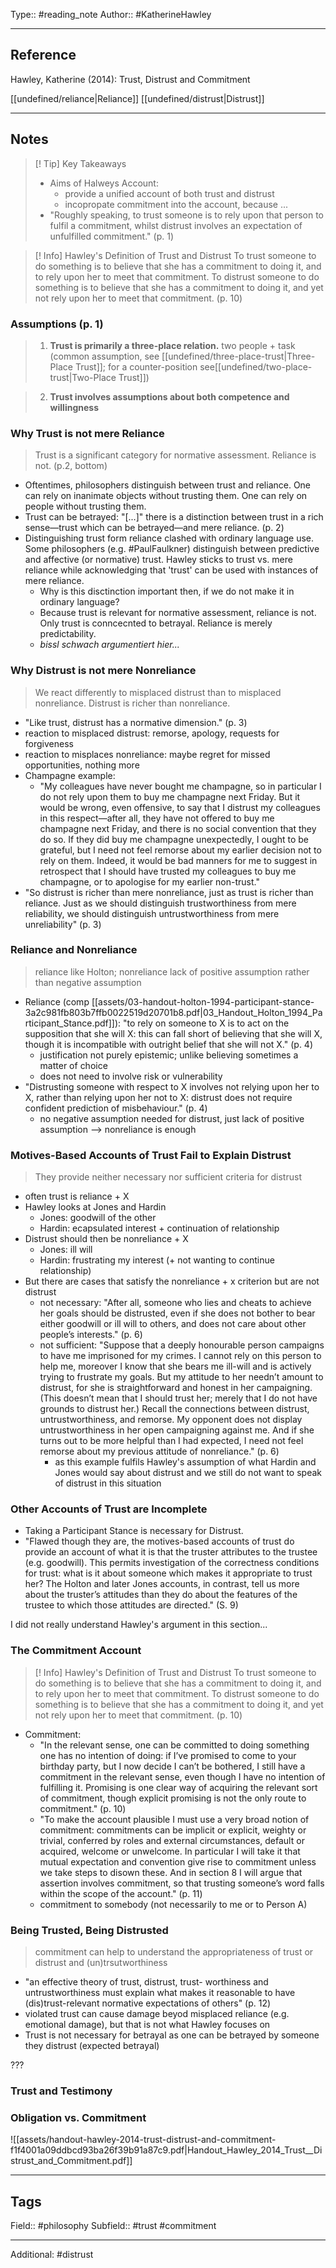 Type:: #reading_note
Author:: #KatherineHawley 
___
## Reference

Hawley, Katherine (2014): Trust, Distrust and Commitment

[[undefined/reliance|Reliance]]
[[undefined/distrust|Distrust]]

___
## Notes

>[! Tip] Key Takeaways
>- Aims of Halweys Account:
>	- provide a unified account of both trust and distrust
>	- incopropate commitment into the account, because ...
>- "Roughly speaking, to trust someone is to rely upon that person to fulfil a commitment, whilst distrust involves an expectation of unfulfilled commitment." (p. 1)


>[! Info] Hawley's Definition of Trust and Distrust 
>To trust someone to do something is to believe that she has a commitment to doing it, and to rely upon her to meet that commitment. To distrust someone to do something is to believe that she has a commitment to doing it, and yet not rely upon her to meet that commitment. (p. 10)

### Assumptions  (p. 1)


>1. **Trust is primarily a three-place relation.** two people + task
>   (common assumption, see [[undefined/three-place-trust|Three-Place Trust]];   for a counter-position see[[undefined/two-place-trust|Two-Place Trust]])

>2. **Trust involves assumptions about both competence and willingness**

### Why Trust is not mere Reliance

>Trust is a significant category for normative assessment. Reliance is not. (p.2, bottom)

- Oftentimes, philosophers distinguish between trust and reliance. One can rely on inanimate objects without trusting them. One can rely on people without trusting them. 
- Trust can be betrayed: "[...]" there is a distinction between trust in a rich sense—trust which can be betrayed—and mere reliance. (p. 2)
- Distinguishing trust form reliance clashed with ordinary language use. Some philosophers (e.g. #PaulFaulkner) distinguish between predictive and affective (or normative) trust. Hawley sticks to trust vs. mere reliance while acknowledging that 'trust' can be used with instances of mere reliance.
	- Why is this disctinction important then, if we do not make it in ordinary language?
	- Because trust is relevant for normative assessment, reliance is not. Only trust is conncecnted to betrayal. Reliance is merely predictability.
	- *bissl schwach argumentiert hier...*

### Why Distrust is not mere Nonreliance

> We react differently to misplaced distrust than to misplaced nonreliance. Distrust is richer than nonreliance.

- "Like trust, distrust has a normative dimension." (p. 3)
- reaction to misplaced distrust: remorse, apology, requests for forgiveness
- reaction to misplaces nonreliance: maybe regret for missed opportunities, nothing more
- Champagne example:
	- "My colleagues have never bought me champagne, so in particular I do not rely upon them to buy me champagne next Friday. But it would be wrong, even offensive, to say that I distrust my colleagues in this respect—after all, they have not offered to buy me champagne next Friday, and there is no social convention that they do so. If they did buy me champagne unexpectedly, I ought to be grateful, but I need not feel remorse about my earlier decision not to rely on them. Indeed, it would be bad manners for me to suggest in retrospect that I should have trusted my colleagues to buy me champagne, or to apologise for my earlier non-trust."
- "So distrust is richer than mere nonreliance, just as trust is richer than reliance. Just as we should distinguish trustworthiness from mere reliability, we should distinguish untrustworthiness from mere unreliability" (p. 3)

### Reliance and Nonreliance

> reliance like Holton; nonreliance lack of positive assumption rather than negative assumption

- Reliance (comp [[assets/03-handout-holton-1994-participant-stance-3a2c981fb803b7ffb0022519d20701b8.pdf|03_Handout_Holton_1994_Participant_Stance.pdf]]): "to rely on someone to X is to act on the supposition that she will X: this can fall short of believing that she will X, though it is incompatible with outright belief that she will not X." (p. 4)
	- justification not purely epistemic; unlike believing sometimes a matter of choice
	- does not need to involve risk or vulnerability
- "Distrusting someone with respect to X involves not relying upon her to X, rather than relying upon her not to X: distrust does not require confident prediction of misbehaviour." (p. 4)
	- no negative assumption needed for distrust, just lack of positive assumption --> nonreliance is enough


### Motives-Based Accounts of Trust Fail to Explain Distrust

> They provide neither necessary nor sufficient criteria for distrust

- often trust is reliance + X
- Hawley looks at Jones and Hardin
	- Jones: goodwill of the other
	- Hardin: ecapsulated interest + continuation of relationship
- Distrust should then be nonreliance + X
	- Jones: ill will
	- Hardin: frustrating my interest (+ not wanting to continue relationship)
- But there are cases that satisfy the nonreliance + x criterion but are not distrust
	- not necessary: "After all, someone who lies and cheats to achieve her goals should be distrusted, even if she does not bother to bear either goodwill or ill will to others, and does not care about other people’s interests." (p. 6)
	- not sufficient: "Suppose that a deeply honourable person campaigns to have me imprisoned for my crimes. I cannot rely on this person to help me, moreover I know that she bears me ill-will and is actively trying to frustrate my goals. But my attitude to her needn’t amount to distrust, for she is straightforward and honest in her campaigning. (This doesn’t mean that I should trust her; merely that I do not have grounds to distrust her.) Recall the connections between distrust, untrustworthiness, and remorse. My opponent does not display untrustworthiness in her open campaigning against me. And if she turns out to be more helpful than I had expected, I need not feel remorse about my previous attitude of nonreliance." (p. 6)
		- as this example fulfils Hawley's assumption of what Hardin and Jones would say about distrust and we still do not want to speak of distrust in this situation

###  Other Accounts of Trust are Incomplete

- Taking a Participant Stance is necessary for Distrust.
- "Flawed though they are, the motives-based accounts of trust do provide an account of what it is that the truster attributes to the trustee (e.g. goodwill). This permits investigation of the correctness conditions for trust: what is it about someone which makes it appropriate to trust her? The Holton and later Jones accounts, in contrast, tell us more about the truster’s attitudes than they do about the features of the trustee to which those attitudes are directed." (S. 9)

I did not really understand Hawley's argument in this section...


### The Commitment Account


>[! Info] Hawley's Definition of Trust and Distrust 
>To trust someone to do something is to believe that she has a commitment to doing it, and to rely upon her to meet that commitment. To distrust someone to do something is to believe that she has a commitment to doing it, and yet not rely upon her to meet that commitment. (p. 10)

- Commitment:
	- "In the relevant sense, one can be committed to doing something one has no intention of doing: if I’ve promised to come to your birthday party, but I now decide I can’t be bothered, I still have a commitment in the relevant sense, even though I have no intention of fulfilling it. Promising is one clear way of acquiring the relevant sort of commitment, though explicit promising is not the only route to commitment." (p. 10)
	- "To make the account plausible I must use a very broad notion of commitment: commitments can be implicit or explicit, weighty or trivial, conferred by roles and external circumstances, default or acquired, welcome or unwelcome. In particular I will take it that mutual expectation and convention give rise to commitment unless we take steps to disown these. And in section 8 I will argue that assertion involves commitment, so that trusting someone’s word falls within the scope of the account." (p. 11)
	- commitment to somebody (not necessarily to me or to Person A)

### Being Trusted, Being Distrusted

>commitment can help to understand the appropriateness of trust or distrust and (un)trsutworthiness

- "an effective theory of trust, distrust, trust- worthiness and untrustworthiness must explain what makes it reasonable to have (dis)trust-relevant normative expectations of others" (p. 12)
- violated trust can cause damage beyod misplaced reliance (e.g. emotional damage), but that is not what Hawley focuses on
- Trust is not necessary for betrayal as one can be betrayed by someone they distrust (expected betrayal)

???

### Trust and Testimony


### Obligation vs. Commitment



![[assets/handout-hawley-2014-trust-distrust-and-commitment-f1f4001a09ddbcd93ba26f39b91a87c9.pdf|Handout_Hawley_2014_Trust__Distrust_and_Commitment.pdf]]



___
## Tags

Field:: #philosophy 
Subfield:: #trust #commitment
___
Additional: #distrust 